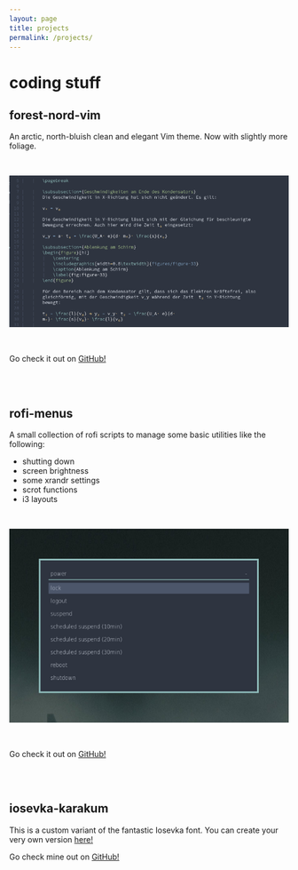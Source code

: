 ```yaml
---
layout: page
title: projects
permalink: /projects/
---
```


# coding stuff

## forest-nord-vim

An arctic, north-bluish clean and elegant Vim theme. Now with slightly more foliage.

<br/>

![](/images/forest-nord-vim.png)

<br/>

Go check it out on [GitHub!](https://github.com/cramermarius/forest-nord-vim)

<br/>
<br/>

## rofi-menus

A small collection of rofi scripts to manage some basic utilities like the following:
* shutting down
* screen brightness
* some xrandr settings
* scrot functions
* i3 layouts

<br/>

![](/images/rofi-menus.png)

<br/>

Go check it out on [GitHub!](https://github.com/cramermarius/rofi-menus)

<br/>
<br/>

## iosevka-karakum

This is a custom variant of the fantastic Iosevka font. You can create your very own
version [here!](https://typeof.net/Iosevka/customizer)

Go check mine out on [GitHub!](https://github.com/cramermarius/iosevka-karakum)
